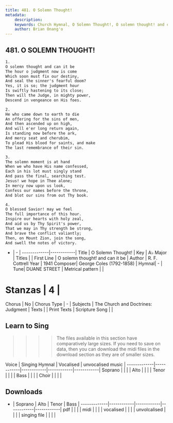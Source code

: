 ```yaml
---
title: 481. O Solemn Thought!
metadata:
    description: 
    keywords: Church Hymnal, O Solemn Thought!, O solemn thought! and can it be , 
    author: Brian Onang'o
---
```



## 481. O SOLEMN THOUGHT!

```txt
1.
O solemn thought and can it be
The hour o judgment now is come
Which soon must fix our destiny,
And seal the sinner's fearful doom?
Yes, it is so; the judgment hour
Is swiftly hastening to its close;
Then will the Judge, in mighty power,
Descend in vengeance on His foes.

2.
He who came down to earth to die
An offering for the sins of men,
And then ascended up on high,
And will e'er long return again,
Is standing now before the ark,
And mercy seat and cherubim,
To plead His blood for saints, and make
The last remembrance of their sin.

3.
The solemn moment is at hand
When we who have His name confessed,
Each in his lot must singly stand
And pass the final, searching test.
Jesus! we hope in Thee alone;
In mercy now upon us look,
Confess our names before the throne,
And blot our sins from out Thy book.

4.
O blessed Savior! may we feel
The full importance of this hour.
Inspire our hearts with holy zeal,
And aid us by Thy Spirit's power,
That we may in Thy strength be strong,
And brave the conflict valiantly;
Then, on Mount Zion, join the song,
And swell the notes of victory.
```

- |   -  |
-------------|------------|
Title | O Solemn Thought! |
Key | A♭ Major |
Titles |  |
First Line | O solemn thought! and can it be  |
Author | R. F. Cottrell
Year | 1941
Composer| George Coles (1792-1858) |
Hymnal|  - |
Tune| DUANE STREET |
Metrical pattern | |
# Stanzas | 4 |
Chorus | No |
Chorus Type | - |
Subjects | The Church and Doctrines: Judgment |
Texts |  |
Print Texts | 
Scripture Song |  |
  
## Learn to Sing

>>>> The files available in this section have comparatively large sizes. If you need to save on data, then you can download the midi files in the download section as they are of smaller sizes.

Voice |  Singing Hymnal | Vocalised | unvocalised music |
-------------|------------|------------|------------|------------|
Soprano | | | |
Alto | | | |
Tenor | | | |
Bass | | | |
Choir | | | |

## Downloads

- |  Soprano | Alto | Tenor | Bass |
-------------|------------|------------|------------|------------|
pdf | | | |
midi | | | |
vocalised | | | |
unvolcalised | | | |
singing file | | | |
  